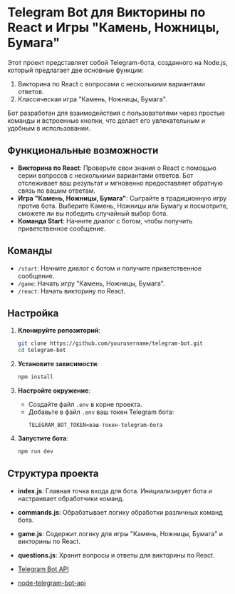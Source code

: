 # Telegram Bot для Викторины по React и Игры "Камень, Ножницы, Бумага"

Этот проект представляет собой Telegram-бота, созданного на Node.js, который предлагает две основные функции:
1. Викторина по React с вопросами с несколькими вариантами ответов.
2. Классическая игра "Камень, Ножницы, Бумага".

Бот разработан для взаимодействия с пользователями через простые команды и встроенные кнопки, что делает его увлекательным и удобным в использовании.

## Функциональные возможности

- **Викторина по React**: Проверьте свои знания о React с помощью серии вопросов с несколькими вариантами ответов. Бот отслеживает ваш результат и мгновенно предоставляет обратную связь по вашим ответам.
- **Игра "Камень, Ножницы, Бумага"**: Сыграйте в традиционную игру против бота. Выберите Камень, Ножницы или Бумагу и посмотрите, сможете ли вы победить случайный выбор бота.
- **Команда Start**: Начните диалог с ботом, чтобы получить приветственное сообщение.

## Команды

- `/start`: Начните диалог с ботом и получите приветственное сообщение.
- `/game`: Начать игру "Камень, Ножницы, Бумага".
- `/react`: Начать викторину по React.

## Настройка

1. **Клонируйте репозиторий**:
    ```sh
    git clone https://github.com/yourusername/telegram-bot.git
    cd telegram-bot
    ```

2. **Установите зависимости**:
    ```sh
    npm install
    ```

3. **Настройте окружение**:
    - Создайте файл `.env` в корне проекта.
    - Добавьте в файл `.env` ваш токен Telegram бота:
      ```
      TELEGRAM_BOT_TOKEN=ваш-токен-telegram-бота
      ```

4. **Запустите бота**:
    ```sh
    npm run dev
    ```

## Структура проекта

- **index.js**: Главная точка входа для бота. Инициализирует бота и настраивает обработчики команд.
- **commands.js**: Обрабатывает логику обработки различных команд бота.
- **game.js**: Содержит логику для игры "Камень, Ножницы, Бумага" и викторины по React.
- **questions.js**: Хранит вопросы и ответы для викторины по React.

- [Telegram Bot API](https://core.telegram.org/bots/api)
- [node-telegram-bot-api](https://github.com/yagop/node-telegram-bot-api)

